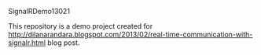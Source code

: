 SignalRDemo13021

This repository is a demo project created for http://dilanarandara.blogspot.com/2013/02/real-time-communication-with-signalr.html blog post.
